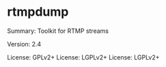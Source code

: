 #           rtmpdump
 
Summary:        Toolkit for RTMP streams
 
Version:        2.4
 
License:        GPLv2+
License:        LGPLv2+
License:        LGPLv2+
 
